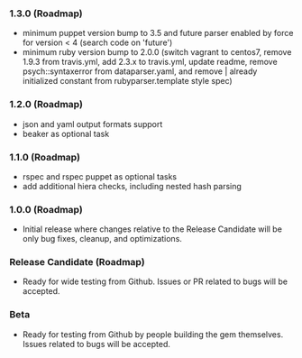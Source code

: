 ### 1.3.0 (Roadmap)
- minimum puppet version bump to 3.5 and future parser enabled by force for version < 4 (search code on 'future')
- minimum ruby version bump to 2.0.0 (switch vagrant to centos7, remove 1.9.3 from travis.yml, add 2.3.x to travis.yml, update readme, remove psych::syntaxerror from dataparser.yaml, and remove | already initialized constant from rubyparser.template style spec)

### 1.2.0 (Roadmap)
- json and yaml output formats support
- beaker as optional task

### 1.1.0 (Roadmap)
- rspec and rspec puppet as optional tasks
- add additional hiera checks, including nested hash parsing

### 1.0.0 (Roadmap)
- Initial release where changes relative to the Release Candidate will be only bug fixes, cleanup, and optimizations.

### Release Candidate (Roadmap)
- Ready for wide testing from Github.  Issues or PR related to bugs will be accepted.

### Beta
- Ready for testing from Github by people building the gem themselves.  Issues related to bugs will be accepted.
